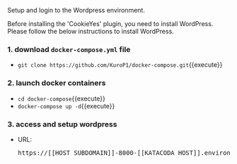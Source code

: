 Setup and login to the Wordpress environment.

Before installing the 'CookieYes' plugin, you need to install WordPress. Please follow the below instructions to install WordPress.

### 1. download `docker-compose.yml` file
- `git clone https://github.com/KuroP1/docker-compose.git`{{execute}}

### 2. launch docker containers
- `cd docker-compose`{{execute}}
- `docker-compose up -d`{{execute}}

### 3. access and setup wordpress
- URL: <pre>https://[[HOST_SUBDOMAIN]]-8000-[[KATACODA_HOST]].environments.katacoda.com/</pre>
